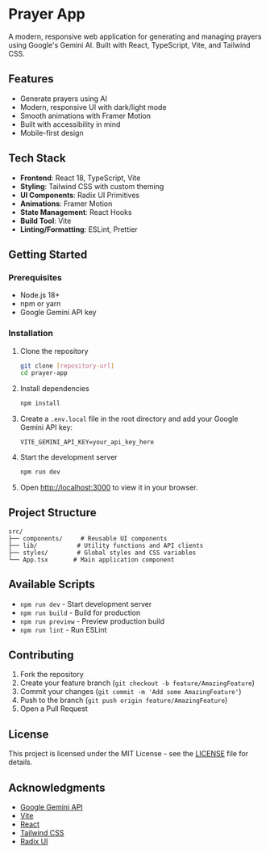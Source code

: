 # Prayer App

A modern, responsive web application for generating and managing prayers using Google's Gemini AI. Built with React, TypeScript, Vite, and Tailwind CSS.

## Features

- Generate prayers using AI
- Modern, responsive UI with dark/light mode
- Smooth animations with Framer Motion
- Built with accessibility in mind
- Mobile-first design

## Tech Stack

- **Frontend**: React 18, TypeScript, Vite
- **Styling**: Tailwind CSS with custom theming
- **UI Components**: Radix UI Primitives
- **Animations**: Framer Motion
- **State Management**: React Hooks
- **Build Tool**: Vite
- **Linting/Formatting**: ESLint, Prettier

## Getting Started

### Prerequisites

- Node.js 18+
- npm or yarn
- Google Gemini API key

### Installation

1. Clone the repository
   ```bash
   git clone [repository-url]
   cd prayer-app
   ```

2. Install dependencies
   ```bash
   npm install
   ```

3. Create a `.env.local` file in the root directory and add your Google Gemini API key:
   ```env
   VITE_GEMINI_API_KEY=your_api_key_here
   ```

4. Start the development server
   ```bash
   npm run dev
   ```

5. Open [http://localhost:3000](http://localhost:3000) to view it in your browser.

## Project Structure

```
src/
├── components/     # Reusable UI components
├── lib/           # Utility functions and API clients
├── styles/        # Global styles and CSS variables
└── App.tsx       # Main application component
```

## Available Scripts

- `npm run dev` - Start development server
- `npm run build` - Build for production
- `npm run preview` - Preview production build
- `npm run lint` - Run ESLint

## Contributing

1. Fork the repository
2. Create your feature branch (`git checkout -b feature/AmazingFeature`)
3. Commit your changes (`git commit -m 'Add some AmazingFeature'`)
4. Push to the branch (`git push origin feature/AmazingFeature`)
5. Open a Pull Request

## License

This project is licensed under the MIT License - see the [LICENSE](LICENSE) file for details.

## Acknowledgments

- [Google Gemini API](https://ai.google.dev/)
- [Vite](https://vitejs.dev/)
- [React](https://reactjs.org/)
- [Tailwind CSS](https://tailwindcss.com/)
- [Radix UI](https://www.radix-ui.com/)

